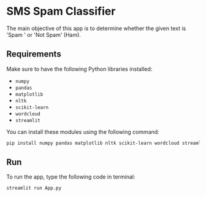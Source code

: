 # SMS Spam Classifier

The main objective of this app is to determine whether the given text is 'Spam ' or 'Not Spam' (Ham).

## Requirements

Make sure to have the following Python libraries installed:

- `numpy`
- `pandas`
- `matplotlib`
- `nltk`
- `scikit-learn`
- `wordcloud`
- `streamlit`

You can install these modules using the following command:
```bash
pip install numpy pandas matplotlib nltk scikit-learn wordcloud streamlit

```

## Run

To run the app, type the following code in terminal:

```bash
streamlit run App.py
```
